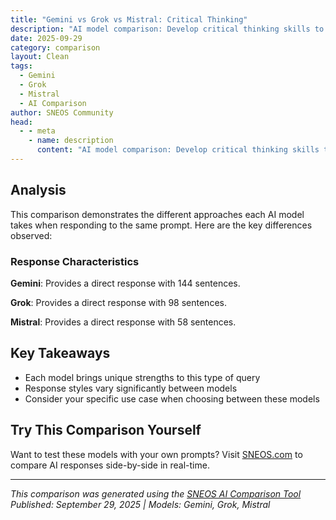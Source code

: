 ```yaml
---
title: "Gemini vs Grok vs Mistral: Critical Thinking"
description: "AI model comparison: Develop critical thinking skills to avoid misinformation and make better decisions..."
date: 2025-09-29
category: comparison
layout: Clean
tags:
  - Gemini
  - Grok
  - Mistral
  - AI Comparison
author: SNEOS Community
head:
  - - meta
    - name: description
      content: "AI model comparison: Develop critical thinking skills to avoid misinformation and make better decisions..."
---
```


<ChatComparison
  title="Gemini vs Grok vs Mistral: Critical Thinking"
  prompt="Develop critical thinking skills to avoid misinformation and make better decisions"
  :responses='{
    "Gemini": "Okay, let\u0027s break down how to develop critical thinking skills to combat misinformation and improve decision-making.  We\u0027ll cover key concepts, practical techniques, and ways to build these skills over time.\n\n**I. Understanding Critical Thinking: What It Is and Why It Matters**\n\n*   **Definition:** Critical thinking is the ability to analyze information objectively and form a judgment. It involves evaluating evidence, identifying assumptions, recognizing biases, and considering different perspectives.  It\u0027s *not* just about being critical; it\u0027s about *thoughtful* analysis.\n\n*   **Why It Matters:**\n    *   **Combating Misinformation:** In the age of readily available information (and *misinformation*), critical thinking is essential to distinguish facts from falsehoods, propaganda, and manipulation.\n    *   **Better Decision-Making:** Whether it\u0027s personal choices, professional challenges, or civic engagement, critical thinking helps you weigh options, understand consequences, and make informed decisions.\n    *   **Problem Solving:**  Critical thinking provides a framework for breaking down complex problems, identifying root causes, and developing effective solutions.\n    *   **Enhanced Communication:**  By understanding how arguments are constructed, you can communicate your own ideas more clearly and persuasively and evaluate the communication of others more effectively.\n    *   **Intellectual Independence:**  Critical thinking empowers you to think for yourself, rather than blindly accepting what you\u0027re told.\n\n**II. Key Components and Skills of Critical Thinking**\n\nHere\u0027s a breakdown of the core skills involved:\n\n*   **Analysis:**\n    *   **Identify the Main Idea:** What is the central claim or argument being presented?\n    *   **Break Down Arguments:** Dissect the argument into its premises (evidence or reasons) and conclusion.\n    *   **Identify Assumptions:** What underlying beliefs or principles are being taken for granted? Are they valid?\n    *   **Recognize Patterns:** Are there recurring themes, logical structures, or rhetorical devices being used?\n\n*   **Evaluation:**\n    *   **Assess Evidence:** Is the evidence credible, relevant, and sufficient to support the claim?\n    *   **Evaluate Sources:**  Is the source reliable? Consider the author\u0027s expertise, potential biases, and reputation. Look for evidence-based sources.\n    *   **Detect Logical Fallacies:**  Identify flaws in reasoning (e.g., ad hominem, straw man, false dilemma, appeal to emotion, bandwagon effect).  (More on fallacies below.)\n    *   **Consider Alternative Perspectives:** What are other possible explanations or interpretations?  Seek out viewpoints that differ from your own.\n\n*   **Inference:**\n    *   **Draw Logical Conclusions:** Based on the evidence, what conclusions can you reasonably draw?\n    *   **Identify Implications:** What are the potential consequences or implications of a particular idea or decision?\n    *   **Make Predictions:** Based on the available information, what is likely to happen in the future?\n\n*   **Explanation:**\n    *   **Articulate Your Reasoning:** Clearly explain your thought process and the reasons behind your conclusions.\n    *   **Communicate Effectively:** Present your ideas in a clear, concise, and persuasive manner.\n\n*   **Self-Regulation:**\n    *   **Reflect on Your Own Thinking:**  Be aware of your own biases, assumptions, and emotional responses.\n    *   **Be Open to Changing Your Mind:**  Be willing to revise your beliefs in light of new evidence or compelling arguments.\n    *   **Seek Feedback:**  Ask others to critique your thinking and provide constructive criticism.\n\n**III. Practical Techniques and Strategies for Developing Critical Thinking**\n\nHere\u0027s how to put these skills into practice:\n\n1.  **Question Everything (But Do It Respectfully):**\n    *   Don\u0027t accept information at face value.  Ask \u0022Why?\u0022, \u0022How?\u0022, \u0022What if?\u0022, \u0022Who benefits?\u0022, and \u0022What\u0027s the evidence?\u0022.\n    *   Practice intellectual humility. Acknowledge the limits of your knowledge.\n    *   Be skeptical, but not cynical. Skepticism is healthy questioning; cynicism is dismissing everything without consideration.\n\n2.  **Analyze Information Sources Carefully:**\n    *   **The CRAAP Test:** A helpful mnemonic for evaluating sources:\n        *   **Currency:**  How recent is the information?  Is it still relevant?\n        *   **Relevance:**  Is the information related to your topic? Who is the intended audience?\n        *   **Authority:**  Who is the author/publisher/source?  What are their credentials?  Are they experts?\n        *   **Accuracy:**  Is the information accurate and supported by evidence?  Can you verify it through other sources?\n        *   **Purpose:**  What is the purpose of the information?  Is it to inform, persuade, entertain, or sell?  Is there any bias?\n\n    *   **Lateral Reading:**  Instead of staying on the same website and trying to determine its credibility, open multiple tabs and research the *source* itself on other reputable websites (e.g., Wikipedia, Snopes, fact-checking organizations, news outlets known for accuracy).\n\n3.  **Identify and Avoid Cognitive Biases:**\n    *   **Confirmation Bias:** The tendency to seek out and interpret information that confirms your existing beliefs, while ignoring contradictory evidence.  Actively seek out opposing viewpoints.\n    *   **Availability Heuristic:**  Overestimating the likelihood of events that are readily available in your memory (e.g., vivid news stories).  Rely on data and statistics rather than anecdotes.\n    *   **Anchoring Bias:**  Over-relying on the first piece of information you receive (the \u0022anchor\u0022) when making decisions.  Consider a wide range of options and perspectives.\n    *   **Halo Effect:**  Allowing your overall impression of a person or thing to influence your judgments about specific traits.  Evaluate each aspect independently.\n    *   **Groupthink:**  The desire for harmony in a group that leads to irrational or dysfunctional decision-making.  Encourage dissenting opinions and independent thought.\n\n4.  **Recognize and Avoid Logical Fallacies:**\n    *   **Ad Hominem:** Attacking the person making the argument rather than the argument itself.\n    *   **Straw Man:** Misrepresenting someone\u0027s argument to make it easier to attack.\n    *   **False Dilemma (Either/Or Fallacy):** Presenting only two options when more exist.\n    *   **Appeal to Emotion:** Using emotional manipulation instead of logical reasoning.\n    *   **Bandwagon Effect:** Arguing that something is true because it\u0027s popular.\n    *   **Appeal to Authority:** Citing an authority figure who is not an expert on the topic at hand.\n    *   **Hasty Generalization:** Drawing a conclusion based on insufficient evidence.\n    *   **Post Hoc Ergo Propter Hoc (False Cause):** Assuming that because one event followed another, the first event caused the second.\n    *   **Slippery Slope:** Arguing that one action will inevitably lead to a series of negative consequences.\n    *   **Red Herring:** Introducing an irrelevant topic to distract from the main issue.\n\n    (There are many more!  Look up a list of common logical fallacies and familiarize yourself with them.)\n\n5.  **Practice Active Reading and Listening:**\n    *   **Summarize:**  After reading a passage or listening to someone speak, summarize the main points in your own words.\n    *   **Question:**  Ask yourself questions about the material.  What are the key arguments?  What evidence is presented?  What are the assumptions?\n    *   **Connect:**  Relate the information to your existing knowledge and experiences.  How does it fit in with what you already know?\n    *   **Evaluate:**  Assess the credibility of the source and the validity of the arguments.\n\n6.  **Engage in Deliberate Practice:**\n    *   **Solve Puzzles and Brain Teasers:**  Exercises that require logical thinking and problem-solving skills.\n    *   **Play Strategy Games:**  Games like chess, Go, and even video games that require planning, analysis, and decision-making.\n    *   **Debate and Discuss:**  Engage in respectful debates and discussions with others, focusing on the merits of the arguments rather than personal attacks.\n    *   **Write Argumentative Essays:**  Practice constructing well-reasoned arguments and supporting them with evidence.\n    *   **Analyze Real-World Problems:**  Apply critical thinking skills to address challenges in your personal life, work, or community.\n\n7.  **Cultivate a Growth Mindset:**\n    *   Believe that your intelligence and abilities can be developed through effort and learning.\n    *   Embrace challenges as opportunities for growth.\n    *   Don\u0027t be afraid to make mistakes.  Learn from your errors and keep improving.\n\n8.  **Seek Diverse Perspectives:**\n    *   Read books and articles from a variety of authors and sources.\n    *   Talk to people who have different backgrounds and viewpoints.\n    *   Travel to different places and experience different cultures.\n\n9.  **Be Mindful of Your Emotional State:**\n    *   Recognize when you are feeling particularly emotional (e.g., angry, anxious, excited).\n    *   Take a step back and try to approach the situation more objectively.\n    *   Avoid making important decisions when you are feeling emotionally overwhelmed.\n\n**IV. Resources for Further Learning**\n\n*   **Books:**\n    *   \u0022Thinking, Fast and Slow\u0022 by Daniel Kahneman\n    *   \u0022Critical Thinking: A Concise Guide\u0022 by Tracy Bowell and Gary Kemp\n    *   \u0022Asking the Right Questions: A Guide to Critical Thinking\u0022 by M. Neil Browne and Stuart M. Keeley\n    *   \u0022Factfulness: Ten Reasons We\u0027re Wrong About the World \u2013 and Why Things Are Better Than You Think\u0022 by Hans Rosling\n    *   \u0022The Scout Mindset: Why Some People See Things Clearly and Others Don\u0027t\u0022 by Julia Galef\n\n*   **Websites and Organizations:**\n    *   **Snopes:** (snopes.com) A fact-checking website.\n    *   **FactCheck.org:** (factcheck.org) A nonpartisan fact-checking organization.\n    *   **PolitiFact:** (politifact.com) A Pulitzer Prize-winning fact-checking website.\n    *   **AllSides:** (allsides.com) Presents news stories from different political perspectives.\n    *   **The Critical Thinking Community:** (criticalthinking.org) Provides resources and educational materials on critical thinking.\n    *   **Media Bias/Fact Check:** (mediabiasfactcheck.com) Rates the bias and factual accuracy of news sources.\n\n*   **Online Courses:**\n    *   Coursera, edX, and other online learning platforms offer courses on critical thinking, logic, and argumentation.  Search for \u0022critical thinking\u0022 or \u0022logical reasoning.\u0022\n\n**V. Continuous Improvement**\n\nCritical thinking is not a one-time achievement; it\u0027s a lifelong process.  Make a conscious effort to practice these skills regularly and to reflect on your own thinking. Be patient with yourself, and celebrate your progress along the way. The more you practice, the more natural and effective your critical thinking skills will become. Good luck!\n",
    "Grok": "Developing critical thinking skills is essential for navigating the vast amount of information we encounter daily, avoiding misinformation, and making informed decisions. Critical thinking involves analyzing, evaluating, and reasoning through information to form well-grounded conclusions. Below is a comprehensive guide to help you cultivate these skills and apply them effectively.\n\n---\n\n### 1. Understand What Critical Thinking Is\nCritical thinking is the ability to think clearly and rationally, understanding the logical connection between ideas. It involves:\n- **Questioning assumptions**: Not accepting things at face value.\n- **Evaluating evidence**: Assessing the credibility and relevance of information.\n- **Considering alternative perspectives**: Looking at situations from multiple angles.\n- **Making reasoned judgments**: Drawing conclusions based on evidence and logic.\n\nBy honing these skills, you can distinguish fact from opinion, recognize biases, and make decisions rooted in reality.\n\n---\n\n### 2. Cultivate a Questioning Mindset\nTo avoid misinformation, train yourself to ask questions about the information you encounter. Some key questions include:\n- **What is the source of this information?** Is it a reputable outlet, expert, or primary source, or is it an unverified social media post?\n- **What evidence supports this claim?** Are there facts, data, or research backing it up, or is it based on anecdotes or opinions?\n- **Who benefits from this information?** Consider whether there\u2019s an agenda or bias behind the message (e.g., financial gain, political motives).\n- **Are there alternative explanations or perspectives?** Avoid jumping to conclusions by exploring other viewpoints.\n- **Does this make logical sense?** Check for inconsistencies, contradictions, or logical fallacies.\n\nPracticing this habit will help you sift through noise and focus on credible information.\n\n---\n\n### 3. Learn to Identify Misinformation\nMisinformation spreads quickly, especially online. Use these strategies to spot and avoid it:\n- **Check the source**: Look up the credibility of the website, author, or organization sharing the information. Fact-checking tools like Snopes, FactCheck.org, or PolitiFact can help.\n- **Be wary of sensationalism**: Headlines or content designed to provoke strong emotions (anger, fear, outrage) often distort the truth. If it feels exaggerated or \u201Ctoo good to be true,\u201D dig deeper.\n- **Cross-verify information**: Confirm the same news or claim from multiple trusted sources before accepting it as fact.\n- **Look for primary data**: Rely on original research, official statements, or raw data rather than secondhand interpretations.\n- **Beware of confirmation bias**: Avoid seeking out information that only aligns with your existing beliefs. Challenge your views by exploring opposing arguments.\n\n---\n\n### 4. Develop Analytical Skills\nAnalytical thinking is at the core of critical thinking. It involves breaking down complex information into smaller parts to understand it better. To strengthen this skill:\n- **Identify key arguments**: When reading or listening, pinpoint the main claims and the evidence supporting them.\n- **Spot logical fallacies**: Learn to recognize common fallacies like ad hominem (attacking the person, not the argument), strawman (misrepresenting an argument to make it easier to attack), or slippery slope (assuming one action inevitably leads to a series of negative events).\n- **Evaluate cause and effect**: Ask whether a claimed relationship between two things is supported by evidence or if it\u2019s speculative.\n- **Practice pattern recognition**: Look for trends or recurring themes in data or arguments to draw informed conclusions.\n\n---\n\n### 5. Embrace Open-Mindedness and Curiosity\nCritical thinking isn\u2019t about being skeptical of everything\u2014it\u2019s about being open to new ideas while evaluating them carefully. To foster open-mindedness:\n- **Seek diverse perspectives**: Read or listen to opinions from people with different backgrounds, cultures, and viewpoints.\n- **Admit when you\u2019re wrong**: Be willing to change your mind when presented with strong evidence. This builds intellectual humility.\n- **Stay curious**: Ask \u201Cwhy\u201D and \u201Chow\u201D to deepen your understanding of complex issues.\n\n---\n\n### 6. Improve Decision-Making Skills\nCritical thinking directly impacts your ability to make sound decisions. Use these steps to apply it to decision-making:\n- **Define the problem**: Clearly articulate what decision needs to be made and why it matters.\n- **Gather relevant information**: Collect facts and data from reliable sources, avoiding assumptions or hearsay.\n- **Weigh pros and cons**: List the potential outcomes of each option, considering short-term and long-term consequences.\n- **Consider biases**: Reflect on whether personal biases, emotions, or external pressures are influencing your judgment.\n- **Make a reasoned choice**: Base your decision on logic and evidence rather than impulse or peer pressure.\n- **Reflect on the outcome**: After deciding, evaluate whether it was effective and what you could improve for next time.\n\n---\n\n### 7. Sharpen Media Literacy\nIn the digital age, misinformation often spreads through social media, websites, and other platforms. Enhance your media literacy with these tips:\n- **Understand how algorithms work**: Platforms often show content based on your past behavior, creating echo chambers. Actively seek out diverse content.\n- **Recognize clickbait**: Avoid engaging with sensationalist headlines or posts designed to manipulate emotions.\n- **Learn to spot fake visuals**: Use tools like reverse image search (e.g., Google Images) to check if photos or videos are manipulated or taken out of context.\n- **Follow credible outlets**: Prioritize news from established, transparent organizations that adhere to journalistic standards.\n\n---\n\n### 8. Practice Reflective Thinking\nReflection helps you learn from past experiences and improve your critical thinking over time. Try these exercises:\n- **Keep a journal**: Write down decisions you made, why you made them, and how they turned out. Analyze what worked or didn\u2019t.\n- **Engage in debates**: Discuss issues with others to practice articulating your thoughts and considering counterarguments.\n- **Review your beliefs**: Periodically question long-held assumptions or opinions to ensure they\u2019re still supported by evidence.\n\n---\n\n### 9. Build Emotional Intelligence\nEmotions can cloud judgment and make you more susceptible to misinformation or poor decisions. Strengthen your emotional intelligence by:\n- **Recognizing emotional triggers**: Notice when emotions like fear or anger influence your thinking, and pause before reacting.\n- **Practicing empathy**: Understand others\u2019 perspectives to reduce bias and improve collaboration.\n- **Staying calm under pressure**: Use mindfulness or deep breathing to maintain clarity during stressful situations.\n\n---\n\n### 10. Engage in Lifelong Learning\nCritical thinking is a skill that grows with practice and exposure to new ideas. Commit to continuous improvement by:\n- **Reading widely**: Explore books, articles, and research on diverse topics to broaden your knowledge base.\n- **Taking courses**: Enroll in classes on logic, philosophy, or critical thinking (many are available online for free or at low cost, such as through Coursera or edX).\n- **Solving problems**: Tackle puzzles, riddles, or real-world challenges to sharpen your analytical skills.\n- **Joining discussion groups**: Engage in forums or communities where ideas are debated respectfully.\n\n---\n\n### 11. Apply Critical Thinking to Everyday Life\nPractice critical thinking in small, everyday scenarios to build the habit:\n- **When shopping**: Research product reviews and compare prices before buying.\n- **When voting**: Investigate candidates\u2019 policies and track records instead of relying on ads or rhetoric.\n- **When consuming news**: Question headlines and seek primary sources for major stories.\n- **When debating**: Focus on facts and logic rather than personal attacks or emotions.\n\n---\n\n### 12. Be Patient\u2014Critical Thinking Takes Time\nDeveloping critical thinking skills is a gradual process. Avoid rushing to conclusions or feeling frustrated if you\u2019re unsure at first. Over time, you\u2019ll become more confident in your ability to analyze information and make sound decisions.\n\n---\n\n### Tools and Resources to Support Critical Thinking\n- **Fact-Checking Websites**: Snopes, FactCheck.org, PolitiFact, and Reuters Fact Check.\n- **Media Literacy Guides**: Check out resources from the Center for Media Literacy or the News Literacy Project.\n- **Books on Critical Thinking**:\n  - *Thinking, Fast and Slow* by Daniel Kahneman\n  - *The Art of Thinking Clearly* by Rolf Dobelli\n  - *A Rulebook for Arguments* by Anthony Weston\n- **Online Courses**: Look for free or affordable courses on platforms like Coursera, edX, or Khan Academy.\n\n---\n\nBy consistently applying these strategies, you\u2019ll build a strong foundation in critical thinking, enabling you to avoid misinformation, challenge assumptions, and make better decisions in both personal and professional contexts. Start small, stay curious, and keep practicing!",
    "Mistral": "Developing critical thinking skills is essential for navigating the complex landscape of information and making informed decisions. Here are some strategies to help you avoid misinformation and enhance your critical thinking abilities:\n\n### 1. **Evaluate the Source**\n   - **Credibility**: Check the reputation and credibility of the source. Look for authors, organizations, or publications that are well-regarded in their field.\n   - **Bias**: Consider the potential biases of the source. Understand the motivations behind the information being presented.\n   - **Transparency**: Look for sources that are transparent about their methods, data, and funding.\n\n### 2. **Verify Information**\n   - **Cross-Check**: Verify information from multiple sources. If a claim is true, it should be corroborated by other reliable sources.\n   - **Fact-Checking**: Use fact-checking websites and tools to verify the accuracy of claims. Websites like Snopes, FactCheck.org, and Politifact can be helpful.\n\n### 3. **Analyze the Evidence**\n   - **Quality of Evidence**: Assess the quality and relevance of the evidence presented. Look for peer-reviewed studies, expert opinions, and empirical data.\n   - **Logical Consistency**: Ensure that the arguments and evidence are logically consistent and coherent.\n\n### 4. **Understand Context**\n   - **Historical Context**: Consider the historical and cultural context of the information. Understanding the background can provide deeper insights.\n   - **Current Events**: Be aware of current events and how they might influence the information being presented.\n\n### 5. **Question Assumptions**\n   - **Identify Assumptions**: Recognize the underlying assumptions in arguments and claims. Question whether these assumptions are valid.\n   - **Challenge Assumptions**: Be willing to challenge your own assumptions and those of others. This can help you see different perspectives.\n\n### 6. **Consider Alternative Viewpoints**\n   - **Diverse Perspectives**: Seek out and consider alternative viewpoints. This can help you understand the full spectrum of opinions and arguments.\n   - **Critical Evaluation**: Evaluate alternative viewpoints critically. Consider their strengths and weaknesses.\n\n### 7. **Avoid Emotional Reasoning**\n   - **Emotional Bias**: Be aware of how emotions can influence your thinking. Try to separate emotional reactions from logical analysis.\n   - **Objectivity**: Strive for objectivity in your evaluation of information. Focus on the facts and evidence.\n\n### 8. **Develop Media Literacy**\n   - **Understand Media**: Learn about how media operates, including the business models, editorial policies, and biases of different outlets.\n   - **Digital Literacy**: Develop skills in navigating digital media, including understanding algorithms, social media dynamics, and online advertising.\n\n### 9. **Practice Active Listening**\n   - **Engage Actively**: Engage actively with information. Ask questions, seek clarification, and think critically about what you are hearing or reading.\n   - **Reflect**: Take time to reflect on the information. Consider how it fits with your existing knowledge and beliefs.\n\n### 10. **Continuous Learning**\n   - **Stay Informed**: Keep up-to-date with current research and developments in your areas of interest.\n   - **Lifelong Learning**: Embrace a mindset of lifelong learning. Be open to new ideas and willing to revise your beliefs based on new evidence.\n\n### 11. **Use Critical Thinking Tools**\n   - **Logical Fallacies**: Learn to recognize logical fallacies in arguments. This can help you identify flawed reasoning.\n   - **Scientific Method**: Apply the principles of the scientific method, such as hypothesis testing and empirical verification.\n\n### 12. **Seek Feedback**\n   - **Peer Review**: Share your thoughts and conclusions with others. Seek feedback and be open to constructive criticism.\n   - **Collaboration**: Collaborate with others to discuss and analyze information. Different perspectives can enrich your understanding.\n\nBy incorporating these strategies into your daily habits, you can enhance your critical thinking skills, avoid misinformation, and make better-informed decisions."
  }'
  published-date="16:28"
/>

## Analysis

This comparison demonstrates the different approaches each AI model takes when responding to the same prompt. Here are the key differences observed:

### Response Characteristics

**Gemini**: Provides a direct response with 144 sentences. 

**Grok**: Provides a direct response with 98 sentences. 

**Mistral**: Provides a direct response with 58 sentences. 

## Key Takeaways

- Each model brings unique strengths to this type of query
- Response styles vary significantly between models
- Consider your specific use case when choosing between these models

## Try This Comparison Yourself

Want to test these models with your own prompts? Visit [SNEOS.com](https://sneos.com) to compare AI responses side-by-side in real-time.

---

*This comparison was generated using the [SNEOS AI Comparison Tool](https://sneos.com)*
*Published: September 29, 2025 | Models: Gemini, Grok, Mistral*
